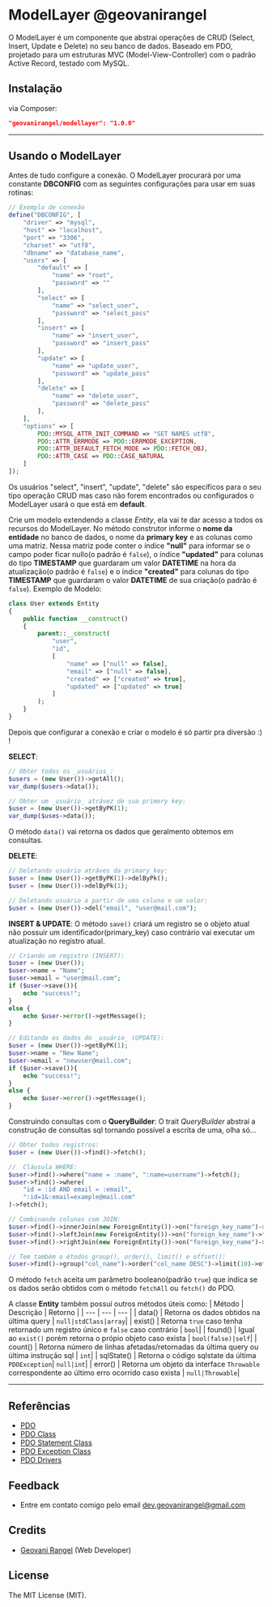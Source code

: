# ModelLayer @geovanirangel

O ModelLayer é um componente que abstrai operações de CRUD (Select, Insert, Update e Delete) no seu banco de dados. Baseado em PDO, projetado para um estruturas MVC (Model-View-Controller) com o padrão Active Record, testado com MySQL.

## Instalação

via Composer:

```json
"geovanirangel/modellayer": "1.0.0"
```

---

## Usando o ModelLayer

Antes de tudo configure a conexão. O ModelLayer procurará por uma constante __DBCONFIG__ com as seguintes configurações para usar em suas rotinas:
```php
// Exemplo de conexão
define("DBCONFIG", [
    "driver" => "mysql",
    "host" => "localhost",
    "port" => "3306",
    "charset" => "utf8",
    "dbname" => "database_name",
    "users" => [
        "default" => [
            "name" => "root",
            "password" => ""
        ],
        "select" => [
            "name" => "select_user",
            "password" => "select_pass"
        ],
        "insert" => [
            "name" => "insert_user",
            "password" => "insert_pass"
        ],
        "update" => [
            "name" => "update_user",
            "password" => "update_pass"
        ],
        "delete" => [
            "name" => "delete_user",
            "password" => "delete_pass"
        ],
    ],
    "options" => [
        PDO::MYSQL_ATTR_INIT_COMMAND => "SET NAMES utf8",
        PDO::ATTR_ERRMODE => PDO::ERRMODE_EXCEPTION,
        PDO::ATTR_DEFAULT_FETCH_MODE => PDO::FETCH_OBJ,
        PDO::ATTR_CASE => PDO::CASE_NATURAL
    ]
]);
```

Os usuários "select", "insert", "update", "delete" são específicos para o seu tipo operação CRUD mas caso não forem encontrados ou configurados o ModelLayer usará o que está em **default**.


Crie um modelo extendendo a classe _Entity_, ela vai te dar acesso a todos os recursos do ModelLayer.
No método construtor informe o **nome da entidade** no banco de dados, o nome da **primary key** e as colunas como uma matriz. Nessa matriz pode conter o índice __"null"__ para informar se o campo poder ficar nullo(o padrão é ```false```), o índice __"updated"__ para colunas do tipo __TIMESTAMP__ que guardaram um valor __DATETIME__ na hora da atualização(o padrão é ```false```) e o índice __"created"__ para colunas do tipo __TIMESTAMP__ que guardaram o valor __DATETIME__ de sua criação(o padrão é ```false```).
Exemplo de Modelo:
```php
class User extends Entity
{
    public function __construct()
    {
        parent::__construct(
            "user",
            "id",
            [
                "name" => ["null" => false],
                "email" => ["null" => false],
                "created" => ["created" => true],
                "updated" => ["updated" => true]
            ]
        );
    }
}
```

Depois que configurar a conexão e criar o modelo é só partir pra diversão :) !

__SELECT__:
```php
// Obter todos os _usuários_:
$users = (new User())->getAll();
var_dump($users->data());

// Obter um _usuário_ atrávez de sua primery key:
$user = (new User())->getByPK(1);
var_dump($uses->data());
```

O método ```data()``` vai retorna os dados que geralmento obtemos em consultas.

__DELETE__:
```php
// Deletando usuário atráves da primary_key:
$user = (new User())->getByPK(1)->delByPk();
$user = (new User())->delByPk(1);

// Deletando usuário a partir de uma coluna e um valor:
$user = (new User())->del("email", "user@mail.com");
```

__INSERT & UPDATE__:
O método ```save()``` criará um registro se o objeto atual não possuir um identificador(primary_key) caso contrário vai executar um atualização no registro atual.
```php
// Criando um registro (INSERT):
$user = (new User());
$user->name = "Name";
$user->email = "user@mail.com";
if ($user->save()){
    echo "success!";
}
else {
    echo $user->error()->getMessage();
}

// Editando os dados do _usuário_ (UPDATE):
$user = (new User())->getByPK(1);
$user->name = "New Name";
$user->email = "newuser@mail.com";
if ($user->save()){
    echo "success!";
}
else {
    echo $user->error()->getMessage();
}
```

Construindo consultas com o __QueryBuilder__:
O trait _QueryBuilder_ abstraí a construção de consultas sql tornando possível a escrita de uma, olha só...

```php
// Obter todos registros:
$user = (new User())->find()->fetch();

//  Cláusula WHERE:
$user->find()->where("name = :name", ":name=username")->fetch();
$user->find()->where(
    "id = :id AND email = :email",
    ":id=1&:email=example@mail.com"
)->fetch();

// Combinando colunas com JOIN:
$user->find()->innerJoin(new ForeignEntity())->on("foreign_key_name")->fetch();
$user->find()->leftJoin(new ForeignEntity())->on("foreign_key_name")->fetch();
$user->find()->rightJoin(new ForeignEntity())->on("foreign_key_name")->fetch();

// Tem também o étodos group(), order(), limit() e offset():
$user->find()->group("col_name")->order("col_name DESC")->limit(10)->offset(2));
```

O método ```fetch``` aceita um parâmetro booleano(padrão ```true```) que indica se os dados serão obtidos com o método ```fetchAll``` ou ```fetch()``` do PDO.


A classe __Entity__ tambèm possuí outros métodos úteis como:
| Método | Descrição | Retorno |
| --- | --- | --- |
| data()      | Retorna os dados obtidos na última query    | ```null|stdClass|array```|
| exist()     | Retorna ```true``` caso tenha retornado um registro único e  ```false``` caso contrário   | ```bool```|
| found()     | Igual ao ```exist()``` porém retorna o própio objeto caso exista | ```bool(false)|self```|
| count()     | Retorna número de linhas afetadas/retornadas da última query ou última instrução sql | ```int```|
| sqlState()  | Retorna o código sqlstate da última ```PDOException```| ```null|int```|
| error()  | Retorna um objeto da interface ```Throwable``` correspondente ao último erro ocorrido caso exista | ```null|Throwable```|

---



## Referências

- [PDO](https://www.php.net/manual/pt_BR/book.pdo.php)
- [PDO Class](https://www.php.net/manual/pt_BR/class.pdo.php)
- [PDO Statement Class](https://www.php.net/manual/pt_BR/class.pdostatement.php)
- [PDO Exception Class](https://www.php.net/manual/pt_BR/class.pdoexception.php)
- [PDO Drivers](https://www.php.net/manual/pt_BR/pdo.drivers.php)


## Feedback

 - Entre em contato comigo pelo email dev.geovanirangel@gmail.com


## Credits

- [Geovani Rangel](https://github.com/geovanirangel) (Web Developer)


## License

The MIT License (MIT).
